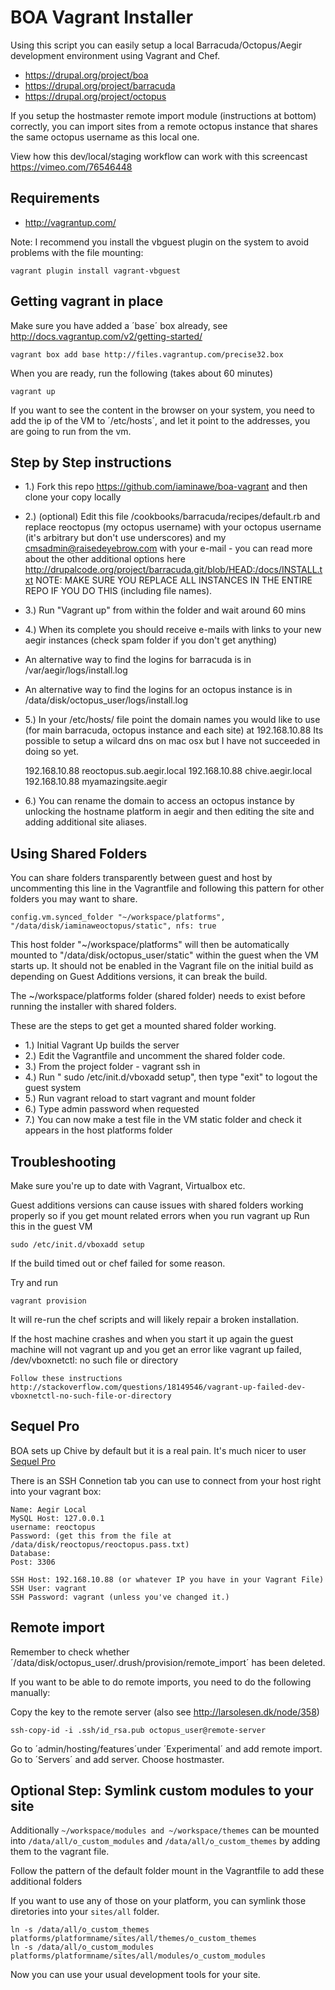 BOA Vagrant Installer
==

Using this script you can easily setup a local Barracuda/Octopus/Aegir development environment using Vagrant and Chef.

- https://drupal.org/project/boa
- https://drupal.org/project/barracuda
- https://drupal.org/project/octopus

If you setup the hostmaster remote import module (instructions at bottom) correctly, you can import sites from a remote octopus instance that shares the same octopus username as this local one.

View how this dev/local/staging workflow can work with this screencast https://vimeo.com/76546448

Requirements
-- 

- http://vagrantup.com/

Note: I recommend you install the vbguest plugin on the system to avoid problems with the file mounting:

    vagrant plugin install vagrant-vbguest 

Getting vagrant in place
--

Make sure you have added a ´base´ box already, see http://docs.vagrantup.com/v2/getting-started/

    vagrant box add base http://files.vagrantup.com/precise32.box

When you are ready, run the following (takes about 60 minutes)

    vagrant up

If you want to see the content in the browser on your system, you need to add the ip of the VM to ´/etc/hosts´, and let it point to the addresses, you are going to run from the vm.

Step by Step instructions
--

- 1.) Fork this repo https://github.com/iaminawe/boa-vagrant and then clone your copy locally

- 2.) (optional) Edit this file /cookbooks/barracuda/recipes/default.rb and replace reoctopus (my octopus username) with your octopus username (it's arbitrary but don't use underscores) and my cmsadmin@raisedeyebrow.com with your e-mail - you can read more about the other additional options here http://drupalcode.org/project/barracuda.git/blob/HEAD:/docs/INSTALL.txt NOTE: MAKE SURE YOU REPLACE ALL INSTANCES IN THE ENTIRE REPO IF YOU DO THIS (including file names).

- 3.) Run "Vagrant up" from within the folder and wait around 60 mins

- 4.) When its complete you should receive e-mails with links to your new aegir instances (check spam folder if you don't get anything)
- An alternative way to find the logins for barracuda is in /var/aegir/logs/install.log
- An alternative way to find the logins for an octopus instance is in /data/disk/octopus_user/logs/install.log

- 5.) In your /etc/hosts/ file point the domain names you would like to use (for main barracuda, octopus instance and each site) at 192.168.10.88
Its possible to setup a wilcard dns on mac osx but I have not succeeded in doing so yet.

    192.168.10.88 reoctopus.sub.aegir.local
    192.168.10.88 chive.aegir.local
    192.168.10.88 myamazingsite.aegir

- 6.) You can rename the domain to access an octopus instance by unlocking the hostname platform in aegir and then editing the site and adding additional site aliases.


Using Shared Folders
--
You can share folders transparently between guest and host by uncommenting this line in the Vagrantfile and following this pattern for other folders you may want to share.

    config.vm.synced_folder "~/workspace/platforms", "/data/disk/iaminaweoctopus/static", nfs: true

This host folder "~/workspace/platforms" will then be automatically mounted to "/data/disk/octopus_user/static" within the guest when the VM starts up.
It should not be enabled in the Vagrant file on the initial build as depending on Guest Additions versions, it can break the build.

The ~/workspace/platforms folder (shared folder) needs to exist before running the installer with shared folders.

These are the steps to get get a mounted shared folder working.

- 1.) Initial Vagrant Up builds the server
- 2.) Edit the Vagrantfile and uncomment the shared folder code.
- 3.) From the project folder - vagrant ssh in 
- 4.) Run "  sudo /etc/init.d/vboxadd setup", then type "exit" to logout the guest system
- 5.) Run vagrant reload to start vagrant and mount folder
- 6.) Type admin password when requested
- 7.) You can now make a test file in the VM static folder and check it appears in the host platforms folder

Troubleshooting
--

Make sure you're up to date with Vagrant, Virtualbox etc.

Guest additions versions can cause issues with shared folders working properly so if you get mount related errors when you run vagrant up
Run this in the guest VM

    sudo /etc/init.d/vboxadd setup

If the build timed out or chef failed for some reason. 

Try and run 

    vagrant provision
    
It will re-run the chef scripts and will likely repair a broken installation.

If the host machine crashes and when you start it up again the guest machine will not vagrant up and you get an error like
vagrant up failed, /dev/vboxnetctl: no such file or directory

    Follow these instructions http://stackoverflow.com/questions/18149546/vagrant-up-failed-dev-vboxnetctl-no-such-file-or-directory


Sequel Pro
--

BOA sets up Chive by default but it is a real pain. It's much nicer to user [Sequel Pro](http://www.sequelpro.com/)

There is an SSH Connetion tab you can use to connect from your host right into your vagrant box:

    Name: Aegir Local
    MySQL Host: 127.0.0.1
    username: reoctopus
    Password: (get this from the file at /data/disk/reoctopus/reoctopus.pass.txt)
    Database: 
    Post: 3306

    SSH Host: 192.168.10.88 (or whatever IP you have in your Vagrant File)
    SSH User: vagrant
    SSH Password: vagrant (unless you've changed it.)


Remote import
--

Remember to check whether ´/data/disk/octopus_user/.drush/provision/remote_import´ has been deleted.

If you want to be able to do remote imports, you need to do the following manually:

Copy the key to the remote server (also see http://larsolesen.dk/node/358)

    ssh-copy-id -i .ssh/id_rsa.pub octopus_user@remote-server

Go to ´admin/hosting/features´under ´Experimental´ and add remote import.
Go to ´Servers´ and add server. Choose hostmaster.

Optional Step: Symlink custom modules to your site
--

Additionally `~/workspace/modules and ~/workspace/themes` can be mounted into `/data/all/o_custom_modules` and `/data/all/o_custom_themes` by adding them to the vagrant file.

Follow the pattern of the default folder mount in the Vagrantfile to add these additional folders

If you want to use any of those on your platform, you can symlink those diretories into your `sites/all` folder.

    ln -s /data/all/o_custom_themes platforms/platformname/sites/all/themes/o_custom_themes
    ln -s /data/all/o_custom_modules platforms/platformname/sites/all/modules/o_custom_modules

Now you can use your usual development tools for your site.
